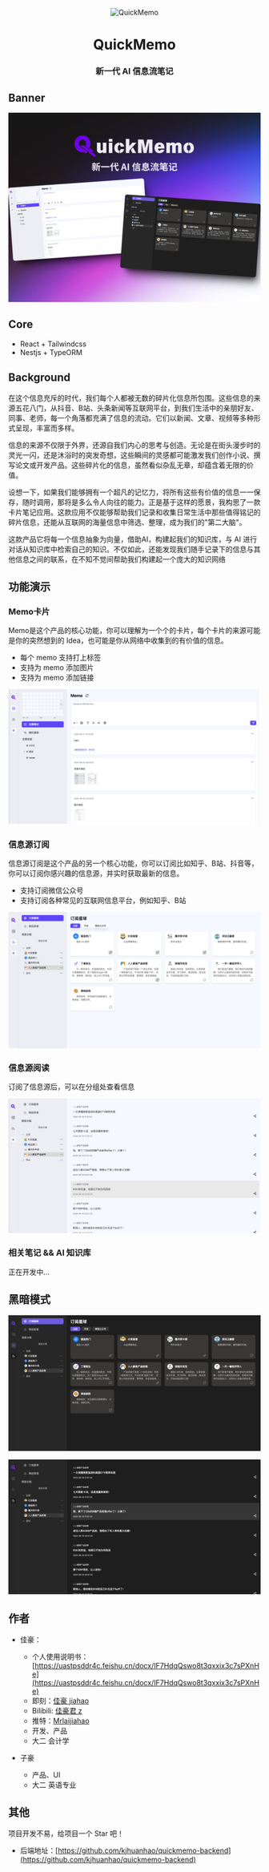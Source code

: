 <p align="center">
<img src="https://s21.ax1x.com/2024/06/21/pkDdutO.png" alt="QuickMemo" width="100">
</p>
<h1 align="center">QuickMemo</h1>
<h3 align="center">新一代 AI 信息流笔记</h2>

## Banner

![](./img/text-banner.png)

## Core
- React + Tailwindcss
- Nestjs + TypeORM

## Background

在这个信息充斥的时代，我们每个人都被无数的碎片化信息所包围。这些信息的来源五花八门，从抖音、B站、头条新闻等互联网平台，到我们生活中的亲朋好友、同事、老师，每一个角落都充满了信息的流动。它们以新闻、文章、视频等多种形式呈现，丰富而多样。

信息的来源不仅限于外界，还源自我们内心的思考与创造。无论是在街头漫步时的灵光一闪，还是沐浴时的突发奇想，这些瞬间的灵感都可能激发我们创作小说、撰写论文或开发产品。这些碎片化的信息，虽然看似杂乱无章，却蕴含着无限的价值。

设想一下，如果我们能够拥有一个超凡的记忆力，将所有这些有价值的信息一一保存，随时调用，那将是多么令人向往的能力。正是基于这样的愿景，我构思了一款卡片笔记应用。这款应用不仅能够帮助我们记录和收集日常生活中那些值得铭记的碎片信息，还能从互联网的海量信息中筛选、整理，成为我们的"第二大脑"。

这款产品它将每一个信息抽象为向量，借助AI，构建起我们的知识库，与 AI 进行对话从知识库中检索自己的知识。不仅如此，还能发现我们随手记录下的信息与其他信息之间的联系，在不知不觉间帮助我们构建起一个庞大的知识网络

## 功能演示
### Memo卡片

Memo是这个产品的核心功能，你可以理解为一个个的卡片，每个卡片的来源可能是你的突然想到的 Idea，也可能是你从网络中收集到的有价值的信息。

- 每个 memo 支持打上标签
- 支持为 memo 添加图片
- 支持为 memo 添加链接

![](./img/memo.png)

### 信息源订阅

信息源订阅是这个产品的另一个核心功能，你可以订阅比如知乎、B站、抖音等，你可以订阅你感兴趣的信息源，并实时获取最新的信息。

- 支持订阅微信公众号
- 支持订阅各种常见的互联网信息平台，例如知乎、B站

![](./img/rss.png)

### 信息源阅读

订阅了信息源后，可以在分组处查看信息

![](./img/rssInfo.png)

### 相关笔记 && AI 知识库

正在开发中...

## 黑暗模式
![](./img/dark.png)


![](./img/dark2.png) 

## 作者

- 佳豪：
  - 个人使用说明书： [https://uastpsddr4c.feishu.cn/docx/IF7HdqQswo8t3qxxix3c7sPXnHe](https://uastpsddr4c.feishu.cn/docx/IF7HdqQswo8t3qxxix3c7sPXnHe)
  - 即刻：[佳豪 jiahao](https://m.okjike.com/users/d321ec82-1a13-4cac-a747-18843fd37bf0)
  - Bilibili: [佳豪君 z](https://space.bilibili.com/67268239)
  - 推特：[Mrlaijiahao](https://x.com/Mrlaijiahao)
  - 开发、产品 
  - 大二 会计学  


- 子豪
  - 产品、UI 
  - 大二 英语专业 

## 其他
项目开发不易，给项目一个 Star 吧！

- 后端地址：[https://github.com/kjhuanhao/quickmemo-backend](https://github.com/kjhuanhao/quickmemo-backend)